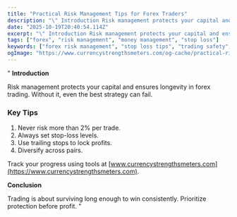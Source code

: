 ```yaml
---
title: "Practical Risk Management Tips for Forex Traders"
description: "\" Introduction Risk management protects your capital and ensures longevity in forex trading..."
date: "2025-10-19T20:40:54.114Z"
excerpt: "\" Introduction Risk management protects your capital and ensures longevity in forex trading. Without it, even the best strategy can fail. Key Tips 1. Never risk more than 2% per trade. 2. Always set stop-loss levels. 3. Use trailing stops to lock profits. 4. Diversify across pairs. Track your progress..."
tags: ["forex", "risk management", "money management", "stop loss"]
keywords: ["forex risk management", "stop loss tips", "trading safety", "capital protection", "money management"]
ogImage: "https://www.currencystrengthsmeters.com/og-cache/practical-risk-management-tips-for-forex-traders.jpg"
---
```

"
**Introduction**

Risk management protects your capital and ensures longevity in forex trading. Without it, even the best strategy can fail.

### Key Tips

1. Never risk more than 2% per trade.  
2. Always set stop-loss levels.  
3. Use trailing stops to lock profits.  
4. Diversify across pairs.  

Track your progress using tools at [www.currencystrengthsmeters.com](https://www.currencystrengthsmeters.com).

**Conclusion**

Trading is about surviving long enough to win consistently. Prioritize protection before profit.
"
